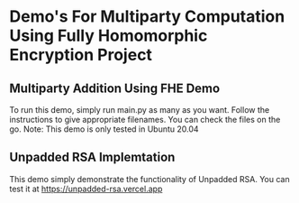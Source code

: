 # Demo's For Multiparty Computation Using Fully Homomorphic Encryption Project

## Multiparty Addition Using FHE Demo
To run this demo, simply run main.py as many as you want. Follow the instructions to give appropriate filenames. You can check the files on the go.
Note: This demo is only tested in Ubuntu 20.04

## Unpadded RSA Implemtation
This demo simply demonstrate the functionality of Unpadded RSA. You can test it at https://unpadded-rsa.vercel.app